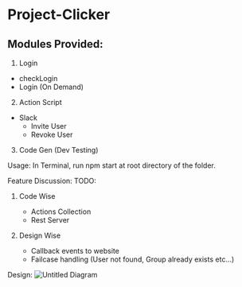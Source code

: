 # Project-Clicker

## Modules Provided:
1) Login 
  - checkLogin
  - Login (On Demand)
2) Action Script
  - Slack
    - Invite User
    - Revoke User
3) Code Gen (Dev Testing)


Usage: 
In Terminal, run npm start at root directory of the folder.

Feature Discussion:
TODO:
  1) Code Wise
      - Actions Collection
      - Rest Server
     
  2) Design Wise
      - Callback events to website
      - Failcase handling (User not found, Group already exists etc...)

Design: ![Untitled Diagram](https://github.com/JatinKishnani/Project-Clicker/assets/135037764/463eadd1-4005-4cc1-80a0-7b7951a9cc0d)
